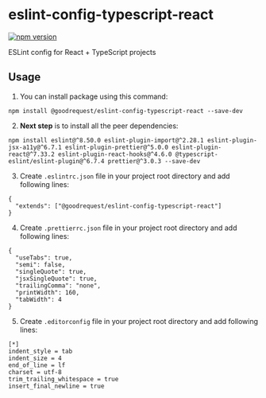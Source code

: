 # eslint-config-typescript-react
[![npm version](https://badge.fury.io/js/@goodrequest%2Feslint-config-typescript-react.svg)](https://badge.fury.io/js/@goodrequest%2Feslint-config-typescript-react)

ESLint config for React + TypeScript projects

## Usage
1. You can install package using this command:
```
npm install @goodrequest/eslint-config-typescript-react --save-dev
```

2. **Next step** is to install all the peer dependencies:
```
npm install eslint@^8.50.0 eslint-plugin-import@^2.28.1 eslint-plugin-jsx-a11y@^6.7.1 eslint-plugin-prettier@^5.0.0 eslint-plugin-react@^7.33.2 eslint-plugin-react-hooks@^4.6.0 @typescript-eslint/eslint-plugin@^6.7.4 prettier@^3.0.3 --save-dev
```

3. Create `.eslintrc.json` file in your project root directory and add following lines:
```
{
  "extends": ["@goodrequest/eslint-config-typescript-react"]
}
```

4. Create `.prettierrc.json` file in your project root directory and add following lines:
```
{
  "useTabs": true,
  "semi": false,
  "singleQuote": true,
  "jsxSingleQuote": true,
  "trailingComma": "none",
  "printWidth": 160,
  "tabWidth": 4
}
```

5. Create `.editorconfig` file in your project root directory and add following lines:
```
[*]
indent_style = tab
indent_size = 4
end_of_line = lf
charset = utf-8
trim_trailing_whitespace = true
insert_final_newline = true
```
